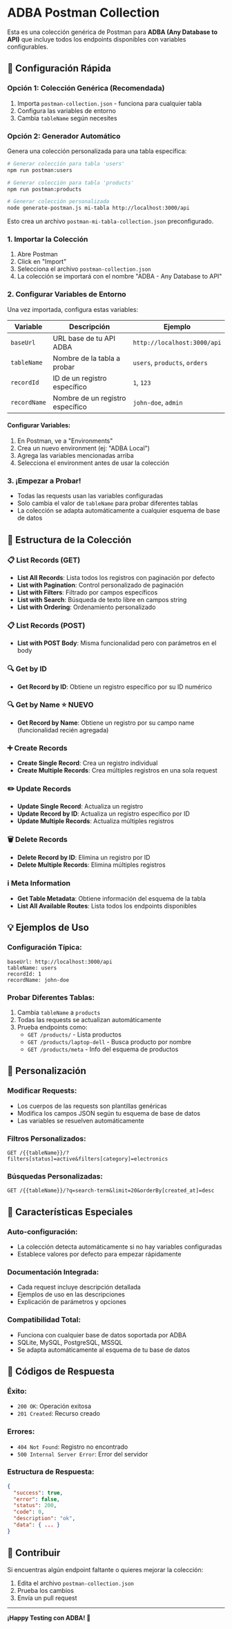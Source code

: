 # ADBA Postman Collection

Esta es una colección genérica de Postman para **ADBA (Any Database to API)** que incluye todos los endpoints disponibles con variables configurables.

## 🚀 Configuración Rápida

### Opción 1: Colección Genérica (Recomendada)
1. Importa `postman-collection.json` - funciona para cualquier tabla
2. Configura las variables de entorno
3. Cambia `tableName` según necesites

### Opción 2: Generador Automático
Genera una colección personalizada para una tabla específica:

```bash
# Generar colección para tabla 'users'
npm run postman:users

# Generar colección para tabla 'products'  
npm run postman:products

# Generar colección personalizada
node generate-postman.js mi-tabla http://localhost:3000/api
```

Esto crea un archivo `postman-mi-tabla-collection.json` preconfigurado.

### 1. Importar la Colección
1. Abre Postman
2. Click en "Import"
3. Selecciona el archivo `postman-collection.json`
4. La colección se importará con el nombre "ADBA - Any Database to API"

### 2. Configurar Variables de Entorno
Una vez importada, configura estas variables:

| Variable | Descripción | Ejemplo |
|----------|-------------|---------|
| `baseUrl` | URL base de tu API ADBA | `http://localhost:3000/api` |
| `tableName` | Nombre de la tabla a probar | `users`, `products`, `orders` |
| `recordId` | ID de un registro específico | `1`, `123` |
| `recordName` | Nombre de un registro específico | `john-doe`, `admin` |

#### Configurar Variables:
1. En Postman, ve a "Environments"
2. Crea un nuevo environment (ej: "ADBA Local")
3. Agrega las variables mencionadas arriba
4. Selecciona el environment antes de usar la colección

### 3. ¡Empezar a Probar!
- Todas las requests usan las variables configuradas
- Solo cambia el valor de `tableName` para probar diferentes tablas
- La colección se adapta automáticamente a cualquier esquema de base de datos

## 📁 Estructura de la Colección

### 📋 List Records (GET)
- **List All Records**: Lista todos los registros con paginación por defecto
- **List with Pagination**: Control personalizado de paginación
- **List with Filters**: Filtrado por campos específicos
- **List with Search**: Búsqueda de texto libre en campos string
- **List with Ordering**: Ordenamiento personalizado

### 📋 List Records (POST)
- **List with POST Body**: Misma funcionalidad pero con parámetros en el body

### 🔍 Get by ID
- **Get Record by ID**: Obtiene un registro específico por su ID numérico

### 🔍 Get by Name ⭐ **NUEVO**
- **Get Record by Name**: Obtiene un registro por su campo name (funcionalidad recién agregada)

### ➕ Create Records
- **Create Single Record**: Crea un registro individual
- **Create Multiple Records**: Crea múltiples registros en una sola request

### ✏️ Update Records
- **Update Single Record**: Actualiza un registro
- **Update Record by ID**: Actualiza un registro específico por ID
- **Update Multiple Records**: Actualiza múltiples registros

### 🗑️ Delete Records
- **Delete Record by ID**: Elimina un registro por ID
- **Delete Multiple Records**: Elimina múltiples registros

### ℹ️ Meta Information
- **Get Table Metadata**: Obtiene información del esquema de la tabla
- **List All Available Routes**: Lista todos los endpoints disponibles

## 💡 Ejemplos de Uso

### Configuración Típica:
```
baseUrl: http://localhost:3000/api
tableName: users
recordId: 1
recordName: john-doe
```

### Probar Diferentes Tablas:
1. Cambia `tableName` a `products`
2. Todas las requests se actualizan automáticamente
3. Prueba endpoints como:
   - `GET /products/` - Lista productos
   - `GET /products/laptop-dell` - Busca producto por nombre
   - `GET /products/meta` - Info del esquema de productos

## 🔧 Personalización

### Modificar Requests:
- Los cuerpos de las requests son plantillas genéricas
- Modifica los campos JSON según tu esquema de base de datos
- Las variables se resuelven automáticamente

### Filtros Personalizados:
```
GET /{{tableName}}/?filters[status]=active&filters[category]=electronics
```

### Búsquedas Personalizadas:
```
GET /{{tableName}}/?q=search-term&limit=20&orderBy[created_at]=desc
```

## 🌟 Características Especiales

### Auto-configuración:
- La colección detecta automáticamente si no hay variables configuradas
- Establece valores por defecto para empezar rápidamente

### Documentación Integrada:
- Cada request incluye descripción detallada
- Ejemplos de uso en las descripciones
- Explicación de parámetros y opciones

### Compatibilidad Total:
- Funciona con cualquier base de datos soportada por ADBA
- SQLite, MySQL, PostgreSQL, MSSQL
- Se adapta automáticamente al esquema de tu base de datos

## 🚦 Códigos de Respuesta

### Éxito:
- `200 OK`: Operación exitosa
- `201 Created`: Recurso creado

### Errores:
- `404 Not Found`: Registro no encontrado
- `500 Internal Server Error`: Error del servidor

### Estructura de Respuesta:
```json
{
  "success": true,
  "error": false,
  "status": 200,
  "code": 0,
  "description": "ok",
  "data": { ... }
}
```

## 🤝 Contribuir

Si encuentras algún endpoint faltante o quieres mejorar la colección:
1. Edita el archivo `postman-collection.json`
2. Prueba los cambios
3. Envía un pull request

---

**¡Happy Testing con ADBA! 🚀**